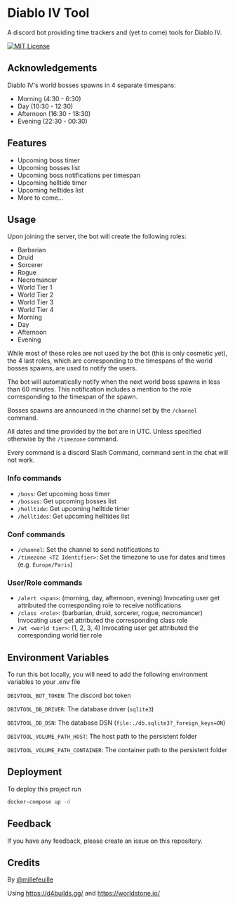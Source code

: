 
# Diablo IV Tool

A discord bot providing time trackers and (yet to come) tools for Diablo IV.

[![MIT License](https://img.shields.io/badge/License-MIT-green.svg)](https://choosealicense.com/licenses/mit/)

## Acknowledgements

Diablo IV's world bosses spawns in 4 separate timespans:
- Morning (4:30 - 6:30)
- Day (10:30 - 12:30)
- Afternoon (16:30 - 18:30)
- Evening (22:30 - 00:30)

## Features

- Upcoming boss timer
- Upcoming bosses list
- Upcoming boss notifications per timespan
- Upcoming helltide timer
- Upcoming helltides list
- More to come...

## Usage

Upon joining the server, the bot will create the following roles:
- Barbarian
- Druid
- Sorcerer
- Rogue
- Necromancer
- World Tier 1
- World Tier 2
- World Tier 3
- World Tier 4
- Morning
- Day
- Afternoon
- Evening

While most of these roles are not used by the bot (this is only cosmetic yet), 
the 4 last roles, which are corresponding to the timespans of the world bosses spawns, are used to notify the users.

The bot will automatically notify when the next world boss spawns in less than 60 minutes.
This notification includes a mention to the role corresponding to the timespan of the spawn.

Bosses spawns are announced in the channel set by the `/channel` command.

All dates and time provided by the bot are in UTC. Unless specified otherwise by the `/timezone` command.

Every command is a discord Slash Command, command sent in the chat will not work.

### Info commands

- `/boss`: Get upcoming boss timer
- `/bosses`: Get upcoming bosses list
- `/helltide`: Get upcoming helltide timer
- `/helltides`: Get upcoming helltides list

### Conf commands

- `/channel`: Set the channel to send notifications to
- `/timezone <TZ Identifier>`: Set the timezone to use for dates and times (e.g. `Europe/Paris`)

### User/Role commands

- `/alert <span>`: (morning, day, afternoon, evening) Invocating user get attributed the corresponding role to receive notifications
- `/class <role>`: (barbarian, druid, sorcerer, rogue, necromancer) Invocating user get attributed the corresponding class role
- `/wt <world tier>`: (1, 2, 3, 4) Invocating user get attributed the corresponding world tier role

## Environment Variables

To run this bot locally, you will need to add the following environment variables to your .env file

`DBIVTOOL_BOT_TOKEN`: The discord bot token

`DBIVTOOL_DB_DRIVER`: The database driver (`sqlite3`)

`DBIVTOOL_DB_DSN`: The database DSN (`file:./db.sqlite3?_foreign_keys=ON`)

`DBIVTOOL_VOLUME_PATH_HOST`: The host path to the persistent folder

`DBIVTOOL_VOLUME_PATH_CONTAINER`: The container path to the persistent folder

## Deployment

To deploy this project run

```bash
docker-compose up -d
```

## Feedback

If you have any feedback, please create an issue on this repository.

## Credits

By [@millefeuille](https://www.github.com/Millefeuille42)

Using https://d4builds.gg/ and https://worldstone.io/


